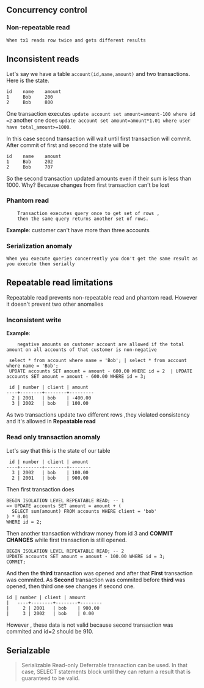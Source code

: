 ## Concurrency control

### Non-repeatable read 

	When tx1 reads row twice and gets different results

## Inconsistent reads
Let's say we have a table `account(id,name,amount)` and two transactions. Here is the state.
```
id    name    amount
1     Bob     200 
2     Bob     800 
```
One transaction executes `update account set amount=amount-100 where id =2` another one does 
`update account set amount=amount*1.01 where user have total_amount>=1000`.

In this case second transaction will wait until first transaction will commit. After commit of first and second the state will be

```
id    name    amount
1     Bob     202 
2     Bob     707 
```
So the second transaction updated amounts even if their sum is less than 1000. Why? Because changes from first transaction can't be lost 
### Phantom read
		Transaction executes query once to get set of rows , 
		then the same query returns another set of rows. 

   **Example**: customer can't have more than three accounts

	
### Serialization anomaly

	When you execute queries concerrently you don't get the same result as you execute them serially
	
	
## Repeatable read limitations

Repeatable read prevents non-repeatable read and phantom read. However it doesn't prevent two other anomalies

### Inconsistent write

**Example**:  

		negative amounts on customer account are allowed if the total amount on all accounts of that customer is non-negative

```
 select * from account where name = 'Bob'; | select * from account where name = 'Bob'; 
 UPDATE accounts SET amount = amount - 600.00 WHERE id = 2  | UPDATE accounts SET amount = amount - 600.00 WHERE id = 3;
 
 id | number | client | amount 
----+--------+--------+---------
  2 | 2001   | bob    | -400.00
  3 | 2002   | bob    | 100.00
```
As two transactions update two different rows ,they violated consistency and it's allowed in **Repeatable read**

### Read only transaction anomaly 

Let's say that this is the state of our table

```
 id | number | client | amount
----+--------+--------+--------
  3 | 2002   | bob    | 100.00
  2 | 2001   | bob    | 900.00
```
Then first transaction does

```
BEGIN ISOLATION LEVEL REPEATABLE READ; -- 1
=> UPDATE accounts SET amount = amount + (
  SELECT sum(amount) FROM accounts WHERE client = 'bob'
) * 0.01
WHERE id = 2;
```
Then another transaction withdraw money from id 3 and **COMMIT CHANGES** while first transaction is still opened.
```
BEGIN ISOLATION LEVEL REPEATABLE READ; -- 2
UPDATE accounts SET amount = amount - 100.00 WHERE id = 3;
COMMIT;
```
And then the **third** transaction was opened and after that **First** transaction was commited.
As **Second** transaction was commited before **third** was opened, then third one see changes if second one.
```
id | number | client | amount
|   ----+--------+--------+--------
|     2 | 2001   | bob    | 900.00
|     3 | 2002   | bob    | 0.00
```
However , these data is not valid because second transaction was commited and id=2 should be 910.


## Serialzable
>Serializable Read-only Deferrable transaction can be used. 
>In that case, SELECT statements block until they can return a 
>result that is guaranteed to be valid.
